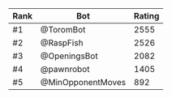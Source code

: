 Rank|Bot|Rating
---|---|---
#1|@ToromBot|2555
#2|@RaspFish|2526
#3|@OpeningsBot|2082
#4|@pawnrobot|1405
#5|@MinOpponentMoves|892
